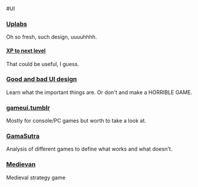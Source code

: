 #UI

### [Uplabs](https://ios.uplabs.com)
Oh so fresh, such design, uuuuhhhh.

#### [XP to next level](https://ios.uplabs.com/posts/game-score)
That could be useful, I guess.

### [Good and bad UI design](https://gamedevelopment.tutsplus.com/tutorials/game-ui-by-example-a-crash-course-in-the-good-and-the-bad--gamedev-3943)
Learn what the important things are. Or don't and make a HORRIBLE GAME.

### [gameui.tumblr](http://gameui.tumblr.com/)
Mostly for console/PC games but worth to take a look at.

### [GamaSutra](http://www.gamasutra.com/view/feature/4286/game_ui_discoveries_what_players_.php?print=1)
Analysis of different games to define what works and what doesn't. 

### [Medievan](https://www.behance.net/gallery/5084713/Medievan-Interface-And-Icons)
Medieval strategy game

